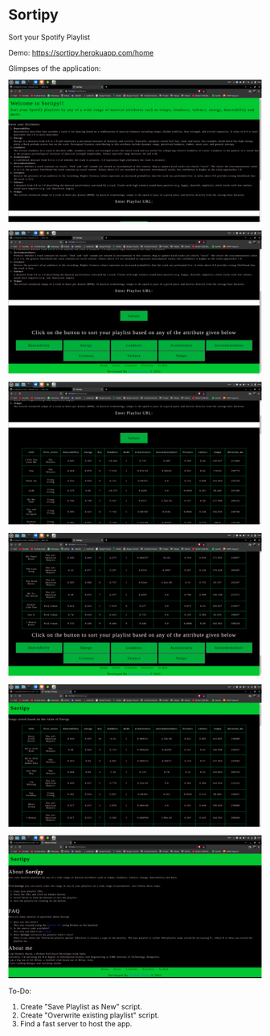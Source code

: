 # Sortipy
Sort your Spotify Playlist

Demo: https://sortipy.herokuapp.com/home

Glimpses of the application: 

![ScreenShot](https://github.com/Shaheer-rossoneri14/Sortipy/blob/main/SS/Screenshot%20from%202022-05-13%2015-23-53.png)

![ScreenShot](https://github.com/Shaheer-rossoneri14/Sortipy/blob/main/SS/Screenshot%20from%202022-05-13%2015-24-11.png)

![ScreenShot](https://github.com/Shaheer-rossoneri14/Sortipy/blob/main/SS/Screenshot%20from%202022-05-13%2015-25-14.png)

![ScreenShot](https://github.com/Shaheer-rossoneri14/Sortipy/blob/main/SS/Screenshot%20from%202022-05-13%2015-25-29.png)

![ScreenShot](https://github.com/Shaheer-rossoneri14/Sortipy/blob/main/SS/Screenshot%20from%202022-05-13%2015-17-08.png)

![ScreenShot](https://github.com/Shaheer-rossoneri14/Sortipy/blob/main/SS/Screenshot%20from%202022-05-13%2015-17-53.png)


To-Do:
1. Create "Save Playlist as New" script.
2. Create "Overwrite existing playlist" script.
3. Find a fast server to host the app.

